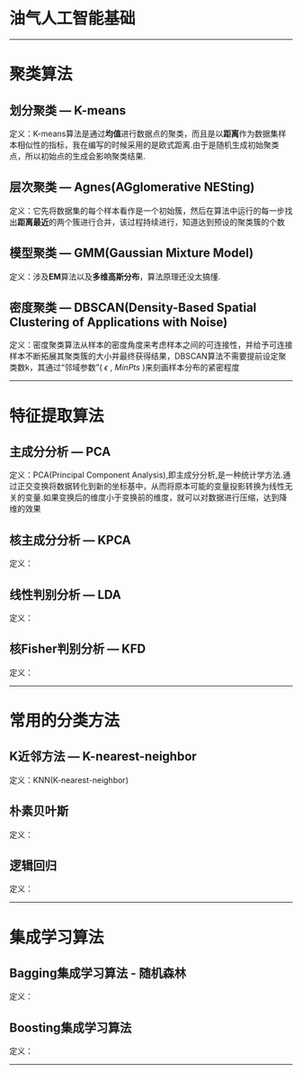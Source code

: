 # 油气人工智能基础<br />
---
# 聚类算法<br />
## 划分聚类 — K-means<br />
定义：K-means算法是通过**均值**进行数据点的聚类，而且是以**距离**作为数据集样本相似性的指标，我在编写的时候采用的是欧式距离.由于是随机生成初始聚类点，所以初始点的生成会影响聚类结果.<br />
## 层次聚类 — Agnes(AGglomerative NESting)<br />
定义：它先将数据集的每个样本看作是一个初始簇，然后在算法中运行的每一步找出**距离最近**的两个簇进行合并，该过程持续进行，知道达到预设的聚类簇的个数<br />
## 模型聚类 — GMM(Gaussian Mixture Model)<br />
定义：涉及**EM**算法以及**多维高斯分布**，算法原理还没太搞懂.<br />
## 密度聚类 — DBSCAN(Density-Based Spatial Clustering of Applications with Noise)<br />
定义：密度聚类算法从样本的密度角度来考虑样本之间的可连接性，并给予可连接样本不断拓展其聚类簇的大小并最终获得结果，DBSCAN算法不需要提前设定聚类数k，其通过“邻域参数”( $\epsilon$ , $MinPts$ )来刻画样本分布的紧密程度<br />

---
# 特征提取算法<br />
## 主成分分析 — PCA<br />
定义：PCA(Principal Component Analysis),即主成分分析,是一种统计学方法.通过正交变换将数据转化到新的坐标基中，从而将原本可能的变量投影转换为线性无关的变量.如果变换后的维度小于变换前的维度，就可以对数据进行压缩，达到降维的效果<br />
## 核主成分分析 — KPCA<br />
定义：<br />
## 线性判别分析 — LDA<br />
定义：<br />
## 核Fisher判别分析 — KFD<br />
定义：<br />

---
# 常用的分类方法<br />
## K近邻方法 — K-nearest-neighbor<br />
定义：KNN(K-nearest-neighbor)<br />
## 朴素贝叶斯<br />
定义：<br />
## 逻辑回归<br />
定义：<br />

---
# 集成学习算法<br />
## Bagging集成学习算法 - 随机森林<br />
定义：<br />
## Boosting集成学习算法<br />
定义：<br />

---
